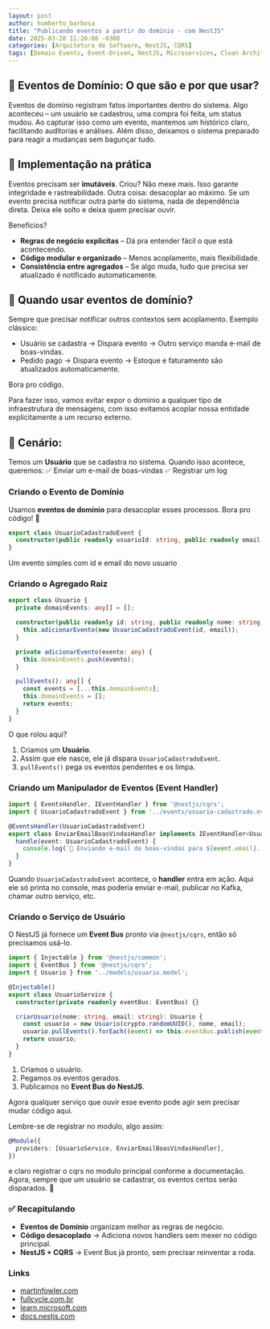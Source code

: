 ```yaml
---
layout: post
author: humberto_barbosa
title: "Publicando eventos a partir do domínio - com NestJS"
date: 2025-03-20 11:20:08 -0300
categories: [Arquitetura de Software, NestJS, CQRS]
tags: [Domain Events, Event-Driven, NestJS, Microservices, Clean Architecture]
---
```


## 📌 Eventos de Domínio: O que são e por que usar?

Eventos de domínio registram fatos importantes dentro do sistema. Algo aconteceu – um usuário se cadastrou, uma compra foi feita, um status mudou. Ao capturar isso como um evento, mantemos um histórico claro, facilitando auditorias e análises. Além disso, deixamos o sistema preparado para reagir a mudanças sem bagunçar tudo.

## 🚀 Implementação na prática

Eventos precisam ser **imutáveis**. Criou? Não mexe mais. Isso garante integridade e rastreabilidade. Outra coisa: desacoplar ao máximo. Se um evento precisa notificar outra parte do sistema, nada de dependência direta. Deixa ele solto e deixa quem precisar ouvir.

Benefícios?

- **Regras de negócio explícitas** – Dá pra entender fácil o que está acontecendo.
- **Código modular e organizado** – Menos acoplamento, mais flexibilidade.
- **Consistência entre agregados** – Se algo muda, tudo que precisa ser atualizado é notificado automaticamente.

## 🎯 Quando usar eventos de domínio?

Sempre que precisar notificar outros contextos sem acoplamento. Exemplo clássico:

- Usuário se cadastra → Dispara evento → Outro serviço manda e-mail de boas-vindas.
- Pedido pago → Dispara evento → Estoque e faturamento são atualizados automaticamente.

Bora pro código.

Para fazer isso, vamos evitar expor o dominio a qualquer tipo de infraestrutura de mensagens, com isso evitamos acoplar nossa entidade explicitamente a um recurso externo.

## 📌 Cenário:

Temos um **Usuário** que se cadastra no sistema. Quando isso acontece, queremos:
✅ Enviar um e-mail de boas-vindas
✅ Registrar um log

### Criando o Evento de Domínio
Usamos **eventos de domínio** para desacoplar esses processos. Bora pro código! 🎯

```typescript
export class UsuarioCadastradoEvent {
  constructor(public readonly usuarioId: string, public readonly email: string) {}
}
```
Um evento simples com id e email do novo usuario
### Criando o Agregado Raiz

```typescript
export class Usuario {
  private domainEvents: any[] = [];

  constructor(public readonly id: string, public readonly nome: string, public readonly email: string) {
    this.adicionarEvento(new UsuarioCadastradoEvent(id, email));
  }

  private adicionarEvento(evento: any) {
    this.domainEvents.push(evento);
  }

  pullEvents(): any[] {
    const events = [...this.domainEvents];
    this.domainEvents = [];
    return events;
  }
}
```
O que rolou aqui?

1. Criamos um **Usuário**.
2. Assim que ele nasce, ele já dispara `UsuarioCadastradoEvent`.
3. `pullEvents()` pega os eventos pendentes e os limpa.
### Criando um Manipulador de Eventos (Event Handler)

```typescript
import { EventsHandler, IEventHandler } from '@nestjs/cqrs';
import { UsuarioCadastradoEvent } from '../events/usuario-cadastrado.event';

@EventsHandler(UsuarioCadastradoEvent)
export class EnviarEmailBoasVindasHandler implements IEventHandler<UsuarioCadastradoEvent> {
  handle(event: UsuarioCadastradoEvent) {
    console.log(`📧 Enviando e-mail de boas-vindas para ${event.email}...`);
  }
}
```
Quando `UsuarioCadastradoEvent` acontece, o **handler** entra em ação. Aqui ele só printa no console, mas poderia enviar e-mail, publicar no Kafka, chamar outro serviço, etc.

### Criando o Serviço de Usuário

O NestJS já fornece um **Event Bus** pronto via `@nestjs/cqrs`, então só precisamos usá-lo.

```typescript
import { Injectable } from '@nestjs/common';
import { EventBus } from '@nestjs/cqrs';
import { Usuario } from '../models/usuario.model';

@Injectable()
export class UsuarioService {
  constructor(private readonly eventBus: EventBus) {}

  criarUsuario(nome: string, email: string): Usuario {
    const usuario = new Usuario(crypto.randomUUID(), nome, email);
    usuario.pullEvents().forEach((event) => this.eventBus.publish(event));
    return usuario;
  }
}
```
1. Criamos o usuário.
2. Pegamos os eventos gerados.
3. Publicamos no **Event Bus do NestJS**.

Agora qualquer serviço que ouvir esse evento pode agir sem precisar mudar código aqui.

Lembre-se de registrar no modulo, algo assim:

```typescript
@Module({
  providers: [UsuarioService, EnviarEmailBoasVindasHandler],
})
```

e claro registrar o cqrs no modulo principal conforme a documentação.
Agora, sempre que um usuário se cadastrar, os eventos certos serão disparados. 🚀

### ✅ Recapitulando
- **Eventos de Domínio** organizam melhor as regras de negócio.
- **Código desacoplado** → Adiciona novos handlers sem mexer no código principal.
- **NestJS + CQRS** → Event Bus já pronto, sem precisar reinventar a roda.


### Links
- [martinfowler.com](https://martinfowler.com/eaaDev/DomainEvent.html)
- [fullcycle.com.br](https://fullcycle.com.br/principais-conceitos-sobre-domain-events/)
- [learn.microsoft.com](https://learn.microsoft.com/pt-br/dotnet/architecture/microservices/microservice-ddd-cqrs-patterns/domain-events-design-implementation)
- [docs.nestjs.com](https://docs.nestjs.com/recipes/cqrs#events)
